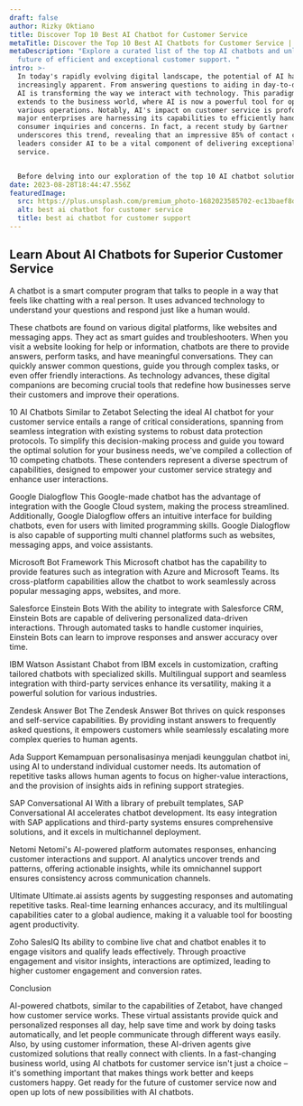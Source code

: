 ```yaml
---
draft: false
author: Rizky Oktiano
title: Discover Top 10 Best AI Chatbot for Customer Service
metaTitle: Discover the Top 10 Best AI Chatbots for Customer Service | Zetabot
metaDescription: "Explore a curated list of the top AI chatbots and unlock the
  future of efficient and exceptional customer support. "
intro: >-
  In today's rapidly evolving digital landscape, the potential of AI has become
  increasingly apparent. From answering questions to aiding in day-to-day work,
  AI is transforming the way we interact with technology. This paradigm shift
  extends to the business world, where AI is now a powerful tool for optimizing
  various operations. Notably, AI's impact on customer service is profound; even
  major enterprises are harnessing its capabilities to efficiently handle
  consumer inquiries and concerns. In fact, a recent study by Gartner
  underscores this trend, revealing that an impressive 85% of contact center
  leaders consider AI to be a vital component of delivering exceptional customer
  service.


  Before delving into our exploration of the top 10 AI chatbot solutions for customer service, akin to the remarkable Zetabot, let's begin with a refresher on the concept of chatbots.
date: 2023-08-28T18:44:47.556Z
featuredImage:
  src: https://plus.unsplash.com/premium_photo-1682023585702-ec13baef8dc1?ixlib=rb-4.0.3&ixid=M3wxMjA3fDB8MHxwaG90by1wYWdlfHx8fGVufDB8fHx8fA%3D%3D&auto=format&fit=crop&w=870&q=80
  alt: best ai chatbot for customer service
  title: best ai chatbot for customer support
---
```

## Learn About AI Chatbots for Superior Customer Service

A chatbot is a smart computer program that talks to people in a way that feels like chatting with a real person. It uses advanced technology to understand your questions and respond just like a human would.

These chatbots are found on various digital platforms, like websites and messaging apps. They act as smart guides and troubleshooters. When you visit a website looking for help or information, chatbots are there to provide answers, perform tasks, and have meaningful conversations. They can quickly answer common questions, guide you through complex tasks, or even offer friendly interactions. As technology advances, these digital companions are becoming crucial tools that redefine how businesses serve their customers and improve their operations.



10 AI Chatbots Similar to Zetabot
Selecting the ideal AI chatbot for your customer service entails a range of critical considerations, spanning from seamless integration with existing systems to robust data protection protocols. To simplify this decision-making process and guide you toward the optimal solution for your business needs, we've compiled a collection of 10 competing chatbots. These contenders represent a diverse spectrum of capabilities, designed to empower your customer service strategy and enhance user interactions.

Google Dialogflow
This Google-made chatbot has the advantage of integration with the Google Cloud system, making the process streamlined. Additionally, Google Dialogflow offers an intuitive interface for building chatbots, even for users with limited programming skills. Google Dialogflow is also capable of supporting multi channel platforms such as websites, messaging apps, and voice assistants.

Microsoft Bot Framework
This Microsoft chatbot has the capability to provide features such as integration with Azure and Microsoft Teams. Its cross-platform capabilities allow the chatbot to work seamlessly across popular messaging apps, websites, and more.

Salesforce Einstein Bots
With the ability to integrate with Salesforce CRM, Einstein Bots are capable of delivering personalized data-driven interactions. Through automated tasks to handle customer inquiries, Einstein Bots can learn to improve responses and answer accuracy over time.

IBM Watson Assistant
Chabot from IBM excels in customization, crafting tailored chatbots with specialized skills. Multilingual support and seamless integration with third-party services enhance its versatility, making it a powerful solution for various industries.

Zendesk Answer Bot
The Zendesk Answer Bot thrives on quick responses and self-service capabilities. By providing instant answers to frequently asked questions, it empowers customers while seamlessly escalating more complex queries to human agents.

Ada Support
Kemampuan personalisasinya menjadi keunggulan chatbot ini, using AI to understand individual customer needs. Its automation of repetitive tasks allows human agents to focus on higher-value interactions, and the provision of insights aids in refining support strategies.

SAP Conversational AI
With a library of prebuilt templates, SAP Conversational AI accelerates chatbot development. Its easy integration with SAP applications and third-party systems ensures comprehensive solutions, and it excels in multichannel deployment.

Netomi
Netomi's AI-powered platform automates responses, enhancing customer interactions and support. AI analytics uncover trends and patterns, offering actionable insights, while its omnichannel support ensures consistency across communication channels.

Ultimate
Ultimate.ai assists agents by suggesting responses and automating repetitive tasks. Real-time learning enhances accuracy, and its multilingual capabilities cater to a global audience, making it a valuable tool for boosting agent productivity.

Zoho SalesIQ
Its ability to combine live chat and chatbot enables it to engage visitors and qualify leads effectively. Through proactive engagement and visitor insights, interactions are optimized, leading to higher customer engagement and conversion rates.

Conclusion

AI-powered chatbots, similar to the capabilities of Zetabot, have changed how customer service works. These virtual assistants provide quick and personalized responses all day, help save time and work by doing tasks automatically, and let people communicate through different ways easily. Also, by using customer information, these AI-driven agents give customized solutions that really connect with clients. In a fast-changing business world, using AI chatbots for customer service isn't just a choice – it's something important that makes things work better and keeps customers happy. Get ready for the future of customer service now and open up lots of new possibilities with AI chatbots.